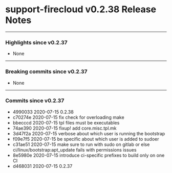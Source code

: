 # support-firecloud v0.2.38 Release Notes

---

### Highlights since v0.2.37

* None

---

### Breaking commits since v0.2.37

* None

---

### Commits since v0.2.37

* 4990033 2020-07-15 0.2.38
* c70274e 2020-07-15 fix check for overloading make
* bbecccd 2020-07-15 tpl files must be executables
* 74ae390 2020-07-15 fixup! add core.misc.tpl.mk
* 3d47f2a 2020-07-15 verbose about which user is running the bootstrap
* f09e7f5 2020-07-15 be specific about which user is added to sudoer
* c31ae51 2020-07-15 make sure to run with sudo on gitlab or else ci/linux/bootstrap:apt_update fails with permissions issues
* 8e5980e 2020-07-15 introduce ci-specific prefixes to build only on one CI
* d468031 2020-07-15 0.2.37
